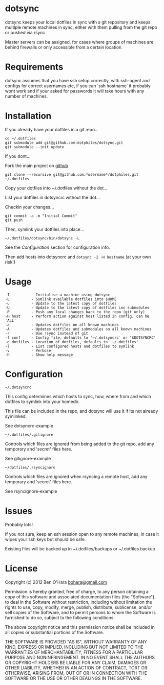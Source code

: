 dotsync
=======

dotsync keeps your local dotfiles in sync with a git repository and keeps 
multiple remote machines in sync, either with them pulling from the git 
repo or pushed via rsync

Master servers can be assigned, for cases where groups of machines are 
behind firewalls or only accessible from a certain location.

Requirements
============

dotsync assumes that you have ssh setup correctly, with ssh-agent and configs
for correct usernames etc, if you can 'ssh hostname' it probably wont work 
and if your asked for passwords it will take hours with any number of machines.

Installation
============

If you already have your dotfiles in a git repo...

    cd ~/.dotfiles
    git submodule add git@github.com:dotphiles/dotsync.git
    git submodule --init update

If you dont...

Fork the main project on [github](https://github.com/dotphiles/dotphiles)

    git clone --recursive git@github.com:*username*/dotphiles.git ~/.dotfiles

Copy your dotfiles into ~/.dotfiles without the dot...

List your dotfiles in dotsyncrc without the dot...

Checkin your changes...

    git commit -a -m "Initial Commit"
    git push

Then, symlink your dotfiles into place...

    ~/.dotfiles/dotsync/bin/dotsync -L

See the *Configuration* section for configuration info.

Then add hosts into dotsyncrc and `dotsync -I -H hostname` (at your own risk!)

Usage
=====

    -I          - Initialise a machine using dotsync
    -L          - Symlink available dotfiles into $HOME
    -u          - Update to the latest copy of dotfiles
    -U          - Update to the latest copy of dotfiles inc submodules
    -P          - Push any local changes back to the repo (git only)
    -H host     - Perform action against host listed in config, can be 'ALL'
    -a          - Updates dotfiles on all known machines
    -A          - Updates dotfiles and submodules on all known machines
    -r          - Use rsync instead of git
    -f conf     - Config file, defaults to '~/.dotsyncrc' or '$DOTSYNCRC'
    -d dotfiles - Location of dotfiles, defaults to '~/.dotfiles'
    -l          - List configured hosts and dotfiles to symlink
    -v          - Verbose
    -h          - Show help message

Configuration
=============

`~/.dotsyncrc`

This config determines which hosts to sync, how, where from and which 
dotfiles to symlink into your homedir. 

This file can be included in the repo, and dotsync will use it if its not 
already symlinked.

See dotsyncrc-example

`~/.dotfiles/.gitignore`

Controls which files are ignored from being added to the git repo, add any
temporary and 'secret' files here.

See gitignore-example

`~/dotfiles/.rsyncignore`

Controls which files are ignored when rsyncing a remote host, add any temporary
and 'secret' files here.

See rsyncignore-example

Issues
======

Probably lots!

If you not sure, keep an ssh session open to any remote machines, in case
it wipes your ssh keys but should be safe.

Existing files will be backed up in ~/.dotfiles/backups or ~/.dotfiles.backup

License
=======

Copyright (c) 2012 Ben O'Hara <bohara@gmail.com>

Permission is hereby granted, free of charge, to any person obtaining
a copy of this software and associated documentation files (the
"Software"), to deal in the Software without restriction, including
without limitation the rights to use, copy, modify, merge, publish,
distribute, sublicense, and/or sell copies of the Software, and to
permit persons to whom the Software is furnished to do so, subject to
the following conditions:

The above copyright notice and this permission notice shall be
included in all copies or substantial portions of the Software.

THE SOFTWARE IS PROVIDED "AS IS", WITHOUT WARRANTY OF ANY KIND,
EXPRESS OR IMPLIED, INCLUDING BUT NOT LIMITED TO THE WARRANTIES OF
MERCHANTABILITY, FITNESS FOR A PARTICULAR PURPOSE AND
NONINFRINGEMENT. IN NO EVENT SHALL THE AUTHORS OR COPYRIGHT HOLDERS BE
LIABLE FOR ANY CLAIM, DAMAGES OR OTHER LIABILITY, WHETHER IN AN ACTION
OF CONTRACT, TORT OR OTHERWISE, ARISING FROM, OUT OF OR IN CONNECTION
WITH THE SOFTWARE OR THE USE OR OTHER DEALINGS IN THE SOFTWARE.
